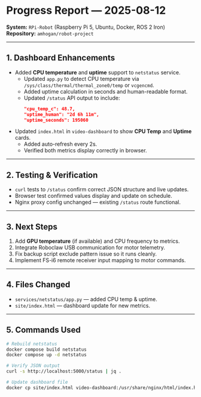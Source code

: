 # Progress Report — 2025-08-12

**System:** `RPi-Robot` (Raspberry Pi 5, Ubuntu, Docker, ROS 2 Iron)  
**Repository:** `amhogan/robot-project`  

---

## 1. Dashboard Enhancements
- Added **CPU temperature** and **uptime** support to `netstatus` service.
  - Updated `app.py` to detect CPU temperature via `/sys/class/thermal/thermal_zone0/temp` or `vcgencmd`.
  - Added uptime calculation in seconds and human-readable format.
  - Updated `/status` API output to include:
    ```json
    "cpu_temp_c": 48.7,
    "uptime_human": "2d 6h 11m",
    "uptime_seconds": 195060
    ```
- Updated `index.html` in `video-dashboard` to show **CPU Temp** and **Uptime** cards.
  - Added auto-refresh every 2s.
  - Verified both metrics display correctly in browser.

---

## 2. Testing & Verification
- `curl` tests to `/status` confirm correct JSON structure and live updates.
- Browser test confirmed values display and update on schedule.
- Nginx proxy config unchanged — existing `/status` route functional.

---

## 3. Next Steps
1. Add **GPU temperature** (if available) and CPU frequency to metrics.
2. Integrate Roboclaw USB communication for motor telemetry.
3. Fix backup script exclude pattern issue so it runs cleanly.
4. Implement FS-i6 remote receiver input mapping to motor commands.

---

## 4. Files Changed
- `services/netstatus/app.py` — added CPU temp & uptime.
- `site/index.html` — dashboard update for new metrics.

---

## 5. Commands Used
```bash
# Rebuild netstatus
docker compose build netstatus
docker compose up -d netstatus

# Verify JSON output
curl -s http://localhost:5000/status | jq .

# Update dashboard file
docker cp site/index.html video-dashboard:/usr/share/nginx/html/index.html
